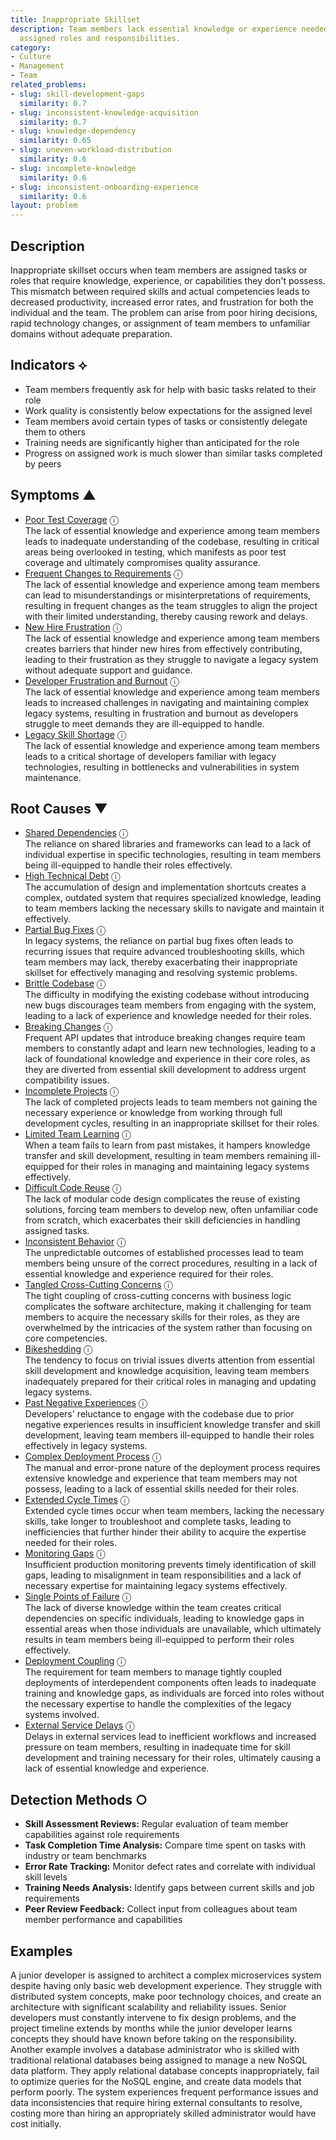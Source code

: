 ```yaml
---
title: Inappropriate Skillset
description: Team members lack essential knowledge or experience needed for their
  assigned roles and responsibilities.
category:
- Culture
- Management
- Team
related_problems:
- slug: skill-development-gaps
  similarity: 0.7
- slug: inconsistent-knowledge-acquisition
  similarity: 0.7
- slug: knowledge-dependency
  similarity: 0.65
- slug: uneven-workload-distribution
  similarity: 0.6
- slug: incomplete-knowledge
  similarity: 0.6
- slug: inconsistent-onboarding-experience
  similarity: 0.6
layout: problem
---
```


## Description

Inappropriate skillset occurs when team members are assigned tasks or roles that require knowledge, experience, or capabilities they don't possess. This mismatch between required skills and actual competencies leads to decreased productivity, increased error rates, and frustration for both the individual and the team. The problem can arise from poor hiring decisions, rapid technology changes, or assignment of team members to unfamiliar domains without adequate preparation.


## Indicators ⟡

- Team members frequently ask for help with basic tasks related to their role
- Work quality is consistently below expectations for the assigned level
- Team members avoid certain types of tasks or consistently delegate them to others
- Training needs are significantly higher than anticipated for the role
- Progress on assigned work is much slower than similar tasks completed by peers


## Symptoms ▲

- [Poor Test Coverage](poor-test-coverage.md) <span class="info-tooltip" title="Confidence: 0.470, Strength: 0.729">ⓘ</span>
<br/>  The lack of essential knowledge and experience among team members leads to inadequate understanding of the codebase, resulting in critical areas being overlooked in testing, which manifests as poor test coverage and ultimately compromises quality assurance.
- [Frequent Changes to Requirements](frequent-changes-to-requirements.md) <span class="info-tooltip" title="Confidence: 0.381, Strength: 0.618">ⓘ</span>
<br/>  The lack of essential knowledge and experience among team members can lead to misunderstandings or misinterpretations of requirements, resulting in frequent changes as the team struggles to align the project with their limited understanding, thereby causing rework and delays.
- [New Hire Frustration](new-hire-frustration.md) <span class="info-tooltip" title="Confidence: 0.356, Strength: 0.796">ⓘ</span>
<br/>  The lack of essential knowledge and experience among team members creates barriers that hinder new hires from effectively contributing, leading to their frustration as they struggle to navigate a legacy system without adequate support and guidance.
- [Developer Frustration and Burnout](developer-frustration-and-burnout.md) <span class="info-tooltip" title="Confidence: 0.346, Strength: 0.595">ⓘ</span>
<br/>  The lack of essential knowledge and experience among team members leads to increased challenges in navigating and maintaining complex legacy systems, resulting in frustration and burnout as developers struggle to meet demands they are ill-equipped to handle.
- [Legacy Skill Shortage](legacy-skill-shortage.md) <span class="info-tooltip" title="Confidence: 0.315, Strength: 0.592">ⓘ</span>
<br/>  The lack of essential knowledge and experience among team members leads to a critical shortage of developers familiar with legacy technologies, resulting in bottlenecks and vulnerabilities in system maintenance.

## Root Causes ▼

- [Shared Dependencies](shared-dependencies.md) <span class="info-tooltip" title="Confidence: 0.423, Strength: 0.933">ⓘ</span>
<br/>  The reliance on shared libraries and frameworks can lead to a lack of individual expertise in specific technologies, resulting in team members being ill-equipped to handle their roles effectively.
- [High Technical Debt](high-technical-debt.md) <span class="info-tooltip" title="Confidence: 0.374, Strength: 0.843">ⓘ</span>
<br/>  The accumulation of design and implementation shortcuts creates a complex, outdated system that requires specialized knowledge, leading to team members lacking the necessary skills to navigate and maintain it effectively.
- [Partial Bug Fixes](partial-bug-fixes.md) <span class="info-tooltip" title="Confidence: 0.357, Strength: 0.867">ⓘ</span>
<br/>  In legacy systems, the reliance on partial bug fixes often leads to recurring issues that require advanced troubleshooting skills, which team members may lack, thereby exacerbating their inappropriate skillset for effectively managing and resolving systemic problems.
- [Brittle Codebase](brittle-codebase.md) <span class="info-tooltip" title="Confidence: 0.346, Strength: 0.882">ⓘ</span>
<br/>  The difficulty in modifying the existing codebase without introducing new bugs discourages team members from engaging with the system, leading to a lack of experience and knowledge needed for their roles.
- [Breaking Changes](breaking-changes.md) <span class="info-tooltip" title="Confidence: 0.343, Strength: 0.858">ⓘ</span>
<br/>  Frequent API updates that introduce breaking changes require team members to constantly adapt and learn new technologies, leading to a lack of foundational knowledge and experience in their core roles, as they are diverted from essential skill development to address urgent compatibility issues.
- [Incomplete Projects](incomplete-projects.md) <span class="info-tooltip" title="Confidence: 0.341, Strength: 0.934">ⓘ</span>
<br/>  The lack of completed projects leads to team members not gaining the necessary experience or knowledge from working through full development cycles, resulting in an inappropriate skillset for their roles.
- [Limited Team Learning](limited-team-learning.md) <span class="info-tooltip" title="Confidence: 0.339, Strength: 0.892">ⓘ</span>
<br/>  When a team fails to learn from past mistakes, it hampers knowledge transfer and skill development, resulting in team members remaining ill-equipped for their roles in managing and maintaining legacy systems effectively.
- [Difficult Code Reuse](difficult-code-reuse.md) <span class="info-tooltip" title="Confidence: 0.329, Strength: 0.919">ⓘ</span>
<br/>  The lack of modular code design complicates the reuse of existing solutions, forcing team members to develop new, often unfamiliar code from scratch, which exacerbates their skill deficiencies in handling assigned tasks.
- [Inconsistent Behavior](inconsistent-behavior.md) <span class="info-tooltip" title="Confidence: 0.328, Strength: 0.928">ⓘ</span>
<br/>  The unpredictable outcomes of established processes lead to team members being unsure of the correct procedures, resulting in a lack of essential knowledge and experience required for their roles.
- [Tangled Cross-Cutting Concerns](tangled-cross-cutting-concerns.md) <span class="info-tooltip" title="Confidence: 0.326, Strength: 0.916">ⓘ</span>
<br/>  The tight coupling of cross-cutting concerns with business logic complicates the software architecture, making it challenging for team members to acquire the necessary skills for their roles, as they are overwhelmed by the intricacies of the system rather than focusing on core competencies.
- [Bikeshedding](bikeshedding.md) <span class="info-tooltip" title="Confidence: 0.319, Strength: 0.892">ⓘ</span>
<br/>  The tendency to focus on trivial issues diverts attention from essential skill development and knowledge acquisition, leaving team members inadequately prepared for their critical roles in managing and updating legacy systems.
- [Past Negative Experiences](past-negative-experiences.md) <span class="info-tooltip" title="Confidence: 0.308, Strength: 0.886">ⓘ</span>
<br/>  Developers' reluctance to engage with the codebase due to prior negative experiences results in insufficient knowledge transfer and skill development, leaving team members ill-equipped to handle their roles effectively in legacy systems.
- [Complex Deployment Process](complex-deployment-process.md) <span class="info-tooltip" title="Confidence: 0.307, Strength: 0.829">ⓘ</span>
<br/>  The manual and error-prone nature of the deployment process requires extensive knowledge and experience that team members may not possess, leading to a lack of essential skills needed for their roles.
- [Extended Cycle Times](extended-cycle-times.md) <span class="info-tooltip" title="Confidence: 0.307, Strength: 0.816">ⓘ</span>
<br/>  Extended cycle times occur when team members, lacking the necessary skills, take longer to troubleshoot and complete tasks, leading to inefficiencies that further hinder their ability to acquire the expertise needed for their roles.
- [Monitoring Gaps](monitoring-gaps.md) <span class="info-tooltip" title="Confidence: 0.305, Strength: 0.858">ⓘ</span>
<br/>  Insufficient production monitoring prevents timely identification of skill gaps, leading to misalignment in team responsibilities and a lack of necessary expertise for maintaining legacy systems effectively.
- [Single Points of Failure](single-points-of-failure.md) <span class="info-tooltip" title="Confidence: 0.304, Strength: 0.845">ⓘ</span>
<br/>  The lack of diverse knowledge within the team creates critical dependencies on specific individuals, leading to knowledge gaps in essential areas when those individuals are unavailable, which ultimately results in team members being ill-equipped to perform their roles effectively.
- [Deployment Coupling](deployment-coupling.md) <span class="info-tooltip" title="Confidence: 0.302, Strength: 0.819">ⓘ</span>
<br/>  The requirement for team members to manage tightly coupled deployments of interdependent components often leads to inadequate training and knowledge gaps, as individuals are forced into roles without the necessary expertise to handle the complexities of the legacy systems involved.
- [External Service Delays](external-service-delays.md) <span class="info-tooltip" title="Confidence: 0.302, Strength: 0.884">ⓘ</span>
<br/>  Delays in external services lead to inefficient workflows and increased pressure on team members, resulting in inadequate time for skill development and training necessary for their roles, ultimately causing a lack of essential knowledge and experience.

## Detection Methods ○

- **Skill Assessment Reviews:** Regular evaluation of team member capabilities against role requirements
- **Task Completion Time Analysis:** Compare time spent on tasks with industry or team benchmarks
- **Error Rate Tracking:** Monitor defect rates and correlate with individual skill levels
- **Training Needs Analysis:** Identify gaps between current skills and job requirements
- **Peer Review Feedback:** Collect input from colleagues about team member performance and capabilities


## Examples

A junior developer is assigned to architect a complex microservices system despite having only basic web development experience. They struggle with distributed system concepts, make poor technology choices, and create an architecture with significant scalability and reliability issues. Senior developers must constantly intervene to fix design problems, and the project timeline extends by months while the junior developer learns concepts they should have known before taking on the responsibility. Another example involves a database administrator who is skilled with traditional relational databases being assigned to manage a new NoSQL data platform. They apply relational database concepts inappropriately, fail to optimize queries for the NoSQL engine, and create data models that perform poorly. The system experiences frequent performance issues and data inconsistencies that require hiring external consultants to resolve, costing more than hiring an appropriately skilled administrator would have cost initially.
